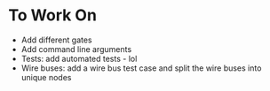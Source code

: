 # To Work On

 - Add different gates
 - Add command line arguments
 - Tests: add automated tests - lol
 - Wire buses: add a wire bus test case and split the wire buses into unique nodes

